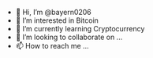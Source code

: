 - 👋 Hi, I’m @bayern0206
- 👀 I’m interested in Bitcoin
- 🌱 I’m currently learning Cryptocurrency
- 💞️ I’m looking to collaborate on ...
- 📫 How to reach me ...

<!---
bayern0206/bayern0206 is a ✨ special ✨ repository because its `README.md` (this file) appears on your GitHub profile.
You can click the Preview link to take a look at your changes.
--->
